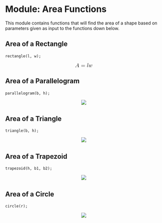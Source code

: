# Module: Area Functions
This module contains functions that will find the area of a shape based on parameters given as input to the functions down below.

## Area of a Rectangle
```
rectangle(l, w);
```
<center><div style="align:center"><img src ="https://raw.githubusercontent.com/ChristoffenOSWorks/libalgebra-rs/master/docs/images/area_rect.gif" /></div></center>

## Area of a Parallelogram
```
parallelogram(b, h);
```
<div style="text-align:center"><img src ="..." /></div>

## Area of a Triangle
```
triangle(b, h);
```
<div style="text-align:center"><img src ="..." /></div>

## Area of a Trapezoid
```
trapezoid(h, b1, b2);
```
<div style="text-align:center"><img src ="..." /></div>

## Area of a Circle
```
circle(r);
```
<div style="text-align:center"><img src ="..." /></div>
